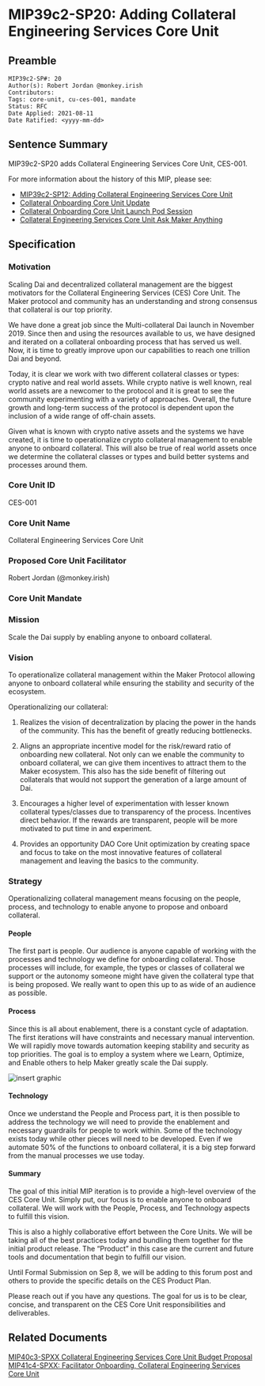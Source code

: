 # MIP39c2-SP20: Adding Collateral Engineering Services Core Unit

## Preamble

```
MIP39c2-SP#: 20
Author(s): Robert Jordan @monkey.irish
Contributors:
Tags: core-unit, cu-ces-001, mandate
Status: RFC
Date Applied: 2021-08-11
Date Ratified: <yyyy-mm-dd>
```

## Sentence Summary

MIP39c2-SP20 adds Collateral Engineering Services Core Unit, CES-001.

For more information about the history of this MIP, please see:

- [MIP39c2-SP12: Adding Collateral Engineering Services Core Unit](https://forum.makerdao.com/t/mip39c2-sp12-adding-collateral-engineering-services-core-unit/8037)
- [Collateral Onboarding Core Unit Update](https://forum.makerdao.com/t/collateral-onboarding-core-cob-unit-update/8657)
- [Collateral Onboarding Core Unit Launch Pod Session](https://www.youtube.com/watch?v=Q6xNOLPcw2Y)
- [Collateral Engineering Services Core Unit Ask Maker Anything](https://www.youtube.com/watch?v=QTWc0q46lXs)

## Specification

### Motivation

Scaling Dai and decentralized collateral management are the biggest motivators for the Collateral Engineering Services (CES) Core Unit. The Maker protocol and community has an understanding and strong consensus that collateral is our top priority.

We have done a great job since the Multi-collateral Dai launch in November 2019. Since then and using the resources available to us, we have designed and iterated on a collateral onboarding process that has served us well. Now, it is time to greatly improve upon our capabilities to reach one trillion Dai and beyond.

Today, it is clear we work with two different collateral classes or types: crypto native and real world assets. While crypto native is well known, real world assets are a newcomer to the protocol and it is great to see the community experimenting with a variety of approaches. Overall, the future growth and long-term success of the protocol is dependent upon the inclusion of a wide range of off-chain assets.

Given what is known with crypto native assets and the systems we have created, it is time to operationalize crypto collateral management to enable anyone to onboard collateral. This will also be true of real world assets once we determine the collateral classes or types and build better systems and processes around them.

### Core Unit ID

CES-001

### Core Unit Name

Collateral Engineering Services Core Unit

### Proposed Core Unit Facilitator

Robert Jordan (@monkey.irish)

### Core Unit Mandate

### Mission

Scale the Dai supply by enabling anyone to onboard collateral.

### Vision

To operationalize collateral management within the Maker Protocol allowing anyone to onboard collateral while ensuring the stability and security of the ecosystem.

Operationalizing our collateral:

1. Realizes the vision of decentralization by placing the power in the hands of the community. This has the benefit of greatly reducing bottlenecks.

2. Aligns an appropriate incentive model for the risk/reward ratio of onboarding new collateral. Not only can we enable the community to onboard collateral, we can give them incentives to attract them to the Maker ecosystem. This also has the side benefit of filtering out collaterals that would not support the generation of a large amount of Dai.

3. Encourages a higher level of experimentation with lesser known collateral types/classes due to transparency of the process. Incentives direct behavior. If the rewards are transparent, people will be more motivated to put time in and experiment.

4. Provides an opportunity DAO Core Unit optimization by creating space and focus to take on the most innovative features of collateral management and leaving the basics to the community.

### Strategy

Operationalizing collateral management means focusing on the people, process, and technology to enable anyone to propose and onboard collateral.

#### People

The first part is people. Our audience is anyone capable of working with the processes and technology we define for onboarding collateral. Those processes will include, for example, the types or classes of collateral we support or the autonomy someone might have given the collateral type that is being proposed. We really want to open this up to as wide of an audience as possible.

#### Process

Since this is all about enablement, there is a constant cycle of adaptation. The first iterations will have constraints and necessary manual intervention. We will rapidly move towards automation keeping stability and security as top priorities. The goal is to employ a system where we Learn, Optimize, and Enable others to help Maker greatly scale the Dai supply.

![insert graphic](upload://cw5l2L0bn4T3KfF6m8s03cu3Doi.jpeg)

#### Technology

Once we understand the People and Process part, it is then possible to address the technology we will need to provide the enablement and necessary guardrails for people to work within. Some of the technology exists today while other pieces will need to be developed. Even if we automate 50% of the functions to onboard collateral, it is a big step forward from the manual processes we use today.

#### Summary

The goal of this initial MIP iteration is to provide a high-level overview of the CES Core Unit. Simply put, our focus is to enable anyone to onboard collateral. We will work with the People, Process, and Technology aspects to fulfill this vision.

This is also a highly collaborative effort between the Core Units. We will be taking all of the best practices today and bundling them together for the initial product release. The “Product” in this case are the current and future tools and documentation that begin to fulfill our vision.

Until Formal Submission on Sep 8, we will be adding to this forum post and others to provide the specific details on the CES Product Plan.

Please reach out if you have any questions. The goal for us is to be clear, concise, and transparent on the CES Core Unit responsibilities and deliverables.

## Related Documents

[MIP40c3-SPXX Collateral Engineering Services Core Unit Budget Proposal]()
[MIP41c4-SPXX: Facilitator Onboarding, Collateral Engineering Services Core Unit]()